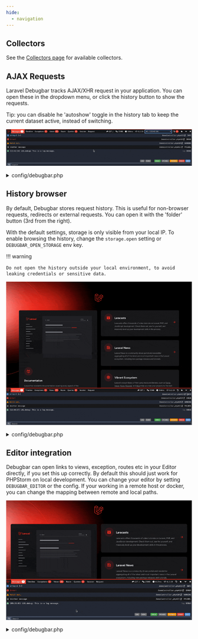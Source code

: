 ```yaml
---
hide:
  - navigation
---
```


## Collectors

See the [Collectors page](collectors.md) for available collectors.

## AJAX Requests

Laravel Debugbar tracks AJAX/XHR request in your application. You can open these in the dropdown menu, or click the history button to show the requests.

Tip: you can disable he 'autoshow' toggle in the history tab to keep the current dataset active, instead of switching.

![AJAX Request](img/ajax.gif)

<details><summary>config/debugbar.php</summary>

```php
/*
 |--------------------------------------------------------------------------
 | Capture Ajax Requests
 |--------------------------------------------------------------------------
 |
 | The Debugbar can capture Ajax requests and display them. If you don't want this (ie. because of errors),
 | you can use this option to disable sending the data through the headers.
 |
 | Optionally, you can also send ServerTiming headers on ajax requests for the Chrome DevTools.
 |
 | Note for your request to be identified as ajax requests they must either send the header
 | X-Requested-With with the value XMLHttpRequest (most JS libraries send this), or have application/json as a Accept header.
 |
 | By default `ajax_handler_auto_show` is set to true allowing ajax requests to be shown automatically in the Debugbar.
 | Changing `ajax_handler_auto_show` to false will prevent the Debugbar from reloading.
 */

'capture_ajax' => true,
'add_ajax_timing' => false,
'ajax_handler_auto_show' => true,
'ajax_handler_enable_tab' => true,

```

</details>

## History browser

By default, Debugbar stores request history. This is useful for non-browser requests, redirects or external requests. You can open it with the 'folder' button (3rd from the right).

With the default settings, storage is only visible from your local IP. To enable browsing the history, change the `storage.open` setting or `DEBUGBAR_OPEN_STORAGE` env key.

!!! warning

    Do not open the history outside your local environment, to avoid leaking credentials or sensitive data.

![History](img/history.gif)

<details><summary>config/debugbar.php</summary>

```php
    /*
     |--------------------------------------------------------------------------
     | Storage settings
     |--------------------------------------------------------------------------
     |
     | DebugBar stores data for session/ajax requests.
     | You can disable this, so the debugbar stores data in headers/session,
     | but this can cause problems with large data collectors.
     | By default, file storage (in the storage folder) is used. Redis and PDO
     | can also be used. For PDO, run the package migrations first.
     |
     | Warning: Enabling storage.open will allow everyone to access previous
     | request, do not enable open storage in publicly available environments!
     | Specify a callback if you want to limit based on IP or authentication.
     | Leaving it to null will allow localhost only.
     */
    'storage' => [
        'enabled'    => true,
        'open'       => env('DEBUGBAR_OPEN_STORAGE'), // bool/callback.
        'driver'     => 'file', // redis, file, pdo, socket, custom
        'path'       => storage_path('debugbar'), // For file driver
        'connection' => null,   // Leave null for default connection (Redis/PDO)
        'provider'   => '', // Instance of StorageInterface for custom driver
        'hostname'   => '127.0.0.1', // Hostname to use with the "socket" driver
        'port'       => 2304, // Port to use with the "socket" driver
    ],
```

</details>

## Editor integration

Debugbar can open links to views, exception, routes etc in your Editor directly, if you set this up correctly. By default this should just work for PHPStorm on local development. You can change your editor by setting `DEBUGBAR_EDITOR` or the config.
If your working in a remote host or docker, you can change the mapping between remote and local paths.

![History](img/editor.gif)

<details><summary>config/debugbar.php</summary>

```php
/*
    |--------------------------------------------------------------------------
    | Editor
    |--------------------------------------------------------------------------
    |
    | Choose your preferred editor to use when clicking file name.
    |
    | Supported: "phpstorm", "vscode", "vscode-insiders", "vscode-remote",
    |            "vscode-insiders-remote", "vscodium", "textmate", "emacs",
    |            "sublime", "atom", "nova", "macvim", "idea", "netbeans",
    |            "xdebug", "espresso"
    |
    */

    'editor' => env('DEBUGBAR_EDITOR') ?: env('IGNITION_EDITOR', 'phpstorm'),

    /*
    |--------------------------------------------------------------------------
    | Remote Path Mapping
    |--------------------------------------------------------------------------
    |
    | If you are using a remote dev server, like Laravel Homestead, Docker, or
    | even a remote VPS, it will be necessary to specify your path mapping.
    |
    | Leaving one, or both of these, empty or null will not trigger the remote
    | URL changes and Debugbar will treat your editor links as local files.
    |
    | "remote_sites_path" is an absolute base path for your sites or projects
    | in Homestead, Vagrant, Docker, or another remote development server.
    |
    | Example value: "/home/vagrant/Code"
    |
    | "local_sites_path" is an absolute base path for your sites or projects
    | on your local computer where your IDE or code editor is running on.
    |
    | Example values: "/Users/<name>/Code", "C:\Users\<name>\Documents\Code"
    |
    */

    'remote_sites_path' => env('DEBUGBAR_REMOTE_SITES_PATH'),
    'local_sites_path' => env('DEBUGBAR_LOCAL_SITES_PATH', env('IGNITION_LOCAL_SITES_PATH')),

```

</details>